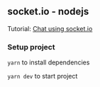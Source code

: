 ## socket.io - nodejs

Tutorial: [Chat using socket.io](https://www.youtube.com/watch?v=NU-HfZY3ATQ 'Youtube video')

### Setup project

`yarn` to install dependencies

`yarn dev` to start project
